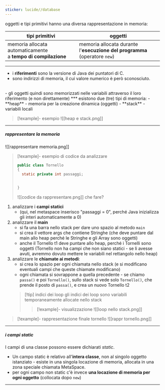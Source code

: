 ```yaml
---
sticker: lucide//database
---
```

oggetti e tipi primitivi hanno una diversa rappresentazione in memoria:

| tipi primitivi                                                   | oggetti                                                                       |
| ---------------------------------------------------------------- | ----------------------------------------------------------------------------- |
| memoria allocata automaticamente <br>a **tempo di compilazione** | memoria allocata durante <br>l'**esecuzione del programma** (operatore `new`) |
***
- i **riferimenti** sono la versione di Java dei puntatori di C.
- sono indirizzi di memoria, il cui valore numerico è però sconosciuto.
<br/>
- gli oggetti quindi sono memorizzati nelle variabili attraverso il loro riferimento (e non direttamente)
***
esistono due (tre) tipi di memoria:
- **heap** - memoria per la creazione dinamica (oggetti)
- **stack** - variabili locali
 
>[!example]- esempio
>![[heap e stack.png]]

***
##### rappresentare la memoria
![[rappresentare memoria.png]]



>[!example]- esempio di codice da analizzare
> ```java
> public class Tornello
> {
> 	static private int passaggi;
> 	
> 
> }
> 
>```
>![[codice da rappresentare.png]]
che fare?
1) analizzare i **campi statici** 
	- (qui, nel metaspace inserisco "passaggi = 0", perché Java inizializza gli interi automaticamente a 0)
2) analizzare il **main**
	- si fa una barra nello stack per dare uno spazio al metodo `main` 
	- si crea il vettore args che contiene Stringhe (che deve puntare dal main allo heap perché le Stringhe e gli Array sono oggetti)
	- anche il Tornello t1 deve puntare allo heap, perché i Tornelli sono oggetti (Tornello non ha campi che non siano statici - se li avesse avuti, avremmo dovuto mettere le variabili nel rettangolo nello heap) 
3) analizzare le **chiamate ai metodi**:
	- si crea lo spazio per ogni chiamata nello stack (e si modificano eventuali campi che queste chiamate modificano)
	- ogni chiamata si sovrappone a quella precedente - se chiamo `passa()` e poi `Tornello()`, sullo stack si vede solo `Tornello()`, che prende il posto di `passa()`, e crea un nuovo Tornello t2
	>[!tip] indici dei loop
	>gli indici dei loop sono variabili temporaneamente allocate nello stack
	>>[!example]- visualizzazione
	>>![[loop nello stack.png]]

>[!example]- rappresentazione finale tornello
>![[rappr tornello.png]]

*** 
##### i campi static
I campi di una classe possono essere dichiarati *static*.
- Un campo static è relativo all'**intera classe**, non al singolo oggetto istanziato - esiste in una singola locazione di memoria, allocata in una zona speciale chiamata MetaSpace.
- per ogni campo non static c'è invece **una locazione di memoria per ogni oggetto** (collocata dopo `new`)

***




